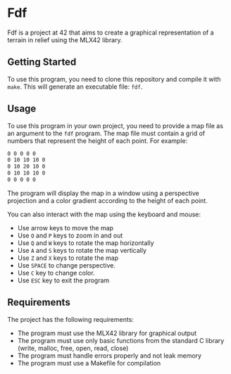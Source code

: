# Fdf

Fdf is a project at 42 that aims to create a graphical representation of a terrain in relief using the MLX42 library.

## Getting Started

To use this program, you need to clone this repository and compile it with `make`. This will generate an executable file: `fdf`.

## Usage

To use this program in your own project, you need to provide a map file as an argument to the `fdf` program. The map file must contain a grid of numbers that represent the height of each point. For example:

```txt
0 0 0 0 0
0 10 10 10 0
0 10 20 10 0
0 10 10 10 0
0 0 0 0 0
```

The program will display the map in a window using a perspective projection and a color gradient according to the height of each point.


You can also interact with the map using the keyboard and mouse:

- Use arrow keys to move the map
- Use `O` and `P` keys to zoom in and out
- Use `Q` and `W` keys to rotate the map horizontally
- Use `A` and `S` keys to rotate the map vertically
- Use `Z` and `X` keys to rotate the map 
- Use `SPACE` to change perspective.
- Use `C` key to change color.
- Use `ESC` key to exit the program

## Requirements

The project has the following requirements:

- The program must use the MLX42 library for graphical output
- The program must use only basic functions from the standard C library (write, malloc, free, open, read, close)
- The program must handle errors properly and not leak memory
- The program must use a Makefile for compilation
